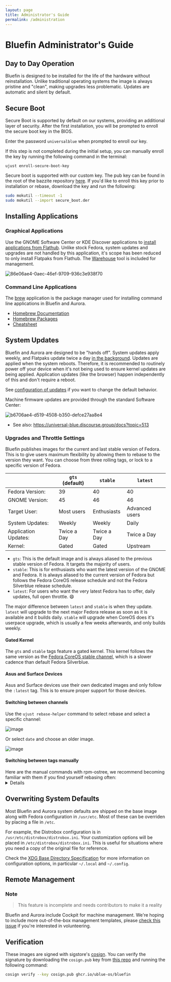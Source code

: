 ```yaml
---
layout: page
title: Administrator's Guide
permalink: /administration
---
```


# Bluefin Administrator's Guide

## Day to Day Operation

Bluefin is designed to be installed for the life of the hardware without reinstallation. Unlike traditional operating systems the image is always pristine and "clean", making upgrades less problematic. Updates are automatic and silent by default. 

## Secure Boot

Secure Boot is supported by default on our systems, providing an additional layer of security. After the first installation, you will be prompted to enroll the secure boot key in the BIOS.

Enter the password `universalblue` when prompted to enroll our key.

If this step is not completed during the initial setup, you can manually enroll the key by running the following command in the terminal:

    ujust enroll-secure-boot-key

Secure boot is supported with our custom key. The pub key can be found in the root of the bazzite repository [here](https://github.com/ublue-os/bazzite/blob/main/secure_boot.der). If you'd like to enroll this key prior to installation or rebase, download the key and run the following:

```bash
sudo mokutil --timeout -1
sudo mokutil --import secure_boot.der
```

## Installing Applications

### Graphical Applications

Use the GNOME Software Center or KDE Discover applications to [install applications from Flathub](https://flathub.org/). Unlike stock Fedora, system updates and upgrades are not handled by this application, it's scope has been reduced to only install Flatpaks from Flathub. The [Warehouse](https://flathub.org/apps/io.github.flattool.Warehouse) tool is included for management.

![86e06ae4-0aec-46ef-9709-936c3e938f70](https://github.com/user-attachments/assets/65b6cae5-9ed4-4d28-93b4-b6dfe9adf463)

### Command Line Applications

The [brew](https://brew.sh/) application is the package manager used for installing command line applications in Bluefin and Aurora. 

- [Homebrew Documentation](https://docs.brew.sh/)
- [Homebrew Packages](https://formulae.brew.sh/)
- [Cheatsheet](https://devhints.io/homebrew)

## System Updates

Bluefin and Aurora are designed to be "hands off". System updates apply weekly, and Flatpaks update twice a day [in the background](https://github.com/ublue-os/config/tree/main/files/usr/lib/systemd). Updates are applied when the system reboots. Therefore, it is recommended to routinely power off your device when it's not being used to ensure kernel updates are being applied. Application updates (like the browser) happen independently of this and don't require a reboot.

See [configuration of updates](https://universal-blue.discourse.group/docs?topic=80) if you want to change the default behavior.

Machine firmware updates are provided through the standard Software Center:

![b6706ae4-d519-4508-b350-defce27aa8e4](https://github.com/user-attachments/assets/98256d26-87ff-458f-a5f1-ecfa31a4639c)

- See also: https://universal-blue.discourse.group/docs?topic=513

### Upgrades and Throttle Settings

Bluefin publishes images for the current and last stable version of Fedora. This is to give users maximum flexibility by allowing them to rebase to the version they want. You can choose from three rolling tags, or lock to a specific version of Fedora.  

| | `gts` (default) | `stable` | `latest` |
|---|---|---|---|
| Fedora Version: | 39 | 40 | 40 | 
| GNOME Version: | 45 | 46 | 46 |
| Target User: | Most users | Enthusiasts | Advanced users | 
| System Updates: | Weekly | Weekly | Daily | 
| Application Updates: | Twice a Day | Twice a Day | Twice a Day | 
| Kernel: | Gated | Gated | Upstream | 

- `gts`: This is the default image and is always aliased to the previous stable version of Fedora. It targets the majority of users. 
- `stable`: This is for enthusiasts who want the latest version of the GNOME and Fedora. It is always aliased to the current version of Fedora but follows the Fedora CoreOS release schedule and not the Fedora Silverblue release schedule.
- `latest`: For users who want the very latest Fedora has to offer, daily updates, full open throttle. :smile: 

The major difference between `latest` and `stable` is when they update. `latest` will upgrade to the next major Fedora release as soon as it is available and it builds daily. `stable` will upgrade when CoreOS does it's userpace upgrade, which is usually a few weeks afterwards, and only builds weekly. 

#### Gated Kernel

The `gts` and `stable` tags feature a gated kernel. This kernel follows the same version as the [Fedora CoreOS stable channel](https://fedoraproject.org/coreos/release-notes?arch=x86_64&stream=stable), which is a slower cadence than default Fedora Silverblue.

#### Asus and Surface Devices

Asus and Surface devices use their own dedicated images and only follow the `:latest` tag. This is to ensure proper support for those devices.

#### Switching between channels

Use the `ujust rebase-helper` command to select rebase and select a specific channel: 

![image](https://github.com/user-attachments/assets/72308e84-cd28-4fd1-a568-38fb889203fe)


Or select `date` and choose an older image. 

![image](https://github.com/user-attachments/assets/c47cc858-d924-4e04-b737-10f102788d13)


#### Switching between tags manually
<summary>Here are the manual commands with rpm-ostree, we recommend becoming familiar with them if you find yourself rebasing often:</summary>
<details>
Before changing a channel it is recommended to remove any locally layered packages: 

```bash
rpm-ostree reset
```

Then run a status:

```bash
rpm-ostree status
```

and look for the image you are on, look for a terribly long line like this: `ostree-image-signed:docker://ghcr.io/ublue-os/bluefin:gts`

The `ghcr.io/ublue-os/bluefin:gts` is the important part, with `bluefin` being the image name, and the `:latest` being the image tag. That is the image you are currently on. Look for `:gts`, `:stable`, `:latest`, or in certain cases the version like `:39` or `:40`. Use the `bootc switch` command to move to a newer or older version:

### Examples

In this example we're rebasing to `:stable`, which is the latest stable release of Fedora (currently 40): 

```bash
rpm-ostree rebase ostree-image-signed:docker://ghcr.io/ublue-os/bluefin:stable
```
To always be on the `:gts` (default) release:

```bash
rpm-ostree rebase ostree-image-signed:docker://ghcr.io/ublue-os/bluefin:gts
```
Explicit version tags of the Fedora release are available for users who wish to handle their upgrade cycle manually:

```bash
rpm-ostree rebase ostree-image-signed:docker://ghcr.io/ublue-os/bluefin:40
```
Additionally rebasing to a specific date tag is encouraged if you need to "pin" to a specific day or version:

```bash
rpm-ostree rebase ostree-image-signed:docker://ghcr.io/ublue-os/bluefin:38-20231101
```

If you use an nvidia machine, remember that the `-nvidia` is important! (This is why it's important to note the image name when you ran that previous status command:

```bash
rpm-ostree rebase ostree-image-signed:docker://ghcr.io/ublue-os/bluefin-nvidia:stable
```

Check the [Fedora Silverblue User Guide](https://docs.fedoraproject.org/en-US/fedora-silverblue/) for more information.
</details>

## Overwriting System Defaults

Most Bluefin and Aurora system defaults are shipped on the base image along with Fedora configuration in `/usr/etc`. Most of these can be overriden by placing a file in `/etc`. 

For example, the Distrobox configuration is in `/usr/etc/distrobox/distrobox.ini`. Your customization options will be placed in `/etc/distrobox/distrobox.ini`. This is useful for situations where you need a copy of the original file for reference. 

Check the [XDG Base Directory Specification](https://specifications.freedesktop.org/basedir-spec/basedir-spec-latest.html) for more information on configuration options, in particular `~/.local` and `~/.config`. 

## Remote Management

### Note

> This feature is incomplete and needs contributors to make it a reality

Bluefin and Aurora include Cockpit for machine management. We're hoping to include more out-of-the-box management templates, please [check this issue](https://github.com/ublue-os/bluefin/issues/271) if you're interested in volunteering.

## Verification

These images are signed with sigstore's [cosign](https://docs.sigstore.dev/cosign/overview/). You can verify the signature by downloading the `cosign.pub` key from [this repo](https://github.com/ublue-os/bluefin) and running the following command:

```bash
cosign verify --key cosign.pub ghcr.io/ublue-os/bluefin
```